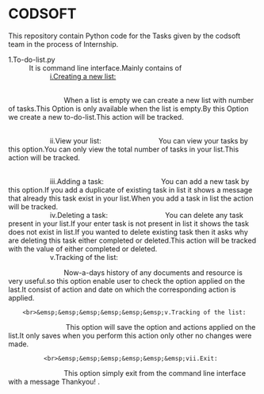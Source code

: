# CODSOFT

This repository contain Python code for the Tasks given by the codsoft team in the process of Internship.

1.To-do-list.py
<br>
&emsp;&emsp;&emsp;It is command line interface.Mainly contains of
<br>&emsp;&emsp;&emsp;&emsp;&emsp;&emsp;<u>i.Creating a new list:</u>

<br>&emsp;&emsp;&emsp;&emsp;&emsp;&emsp;&emsp;&emsp;When a list is empty we can create a new list with number of tasks.This Option is only available when the list is empty.By this Option we create a new to-do-list.This action will be tracked.

<br>&emsp;&emsp;&emsp;&emsp;&emsp;&emsp;ii.View your list:
&emsp;&emsp;&emsp;&emsp;&emsp;&emsp;&emsp;&emsp;You can view your tasks by this option.You can only view the total number of tasks in your list.This action will be tracked.

<br>&emsp;&emsp;&emsp;&emsp;&emsp;&emsp;iii.Adding a task:
&emsp;&emsp;&emsp;&emsp;&emsp;&emsp;&emsp;&emsp;You can add a new task by this option.If you add a duplicate of existing task in list it shows a message that already this task exist in your list.When you add a task in list the action will be tracked.
              <br>&emsp;&emsp;&emsp;&emsp;&emsp;&emsp;iv.Deleting a task:
&emsp;&emsp;&emsp;&emsp;&emsp;&emsp;&emsp;&emsp;You can delete any task present in your list.If your enter task is not present in list it shows the task does not exist in list.If you wanted to delete existing task then it asks why are deleting this task either completed or deleted.This action will be tracked with the value of either completed or deleted.
              <br>&emsp;&emsp;&emsp;&emsp;&emsp;&emsp;v.Tracking of the list:

&emsp;&emsp;&emsp;&emsp;&emsp;&emsp;&emsp;&emsp;Now-a-days history of any documents and resource is very useful.so this option enable user to check the option applied on the last.It consist of action and date on which the corresponding action is applied.

        <br>&emsp;&emsp;&emsp;&emsp;&emsp;&emsp;v.Tracking of the list:    

&emsp;&emsp;&emsp;&emsp;&emsp;&emsp;&emsp;&emsp; This option will save the option and actions applied on the list.It only saves when you perform this action only other no changes were made.

              <br>&emsp;&emsp;&emsp;&emsp;&emsp;&emsp;vii.Exit:

&emsp;&emsp;&emsp;&emsp;&emsp;&emsp;&emsp;&emsp;This option simply exit from the command line interface with a message Thankyou! .
